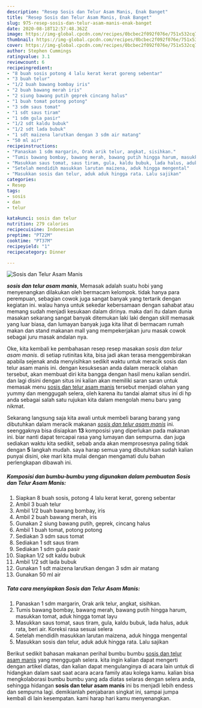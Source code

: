 ```yaml
---
description: "Resep Sosis dan Telur Asam Manis, Enak Banget"
title: "Resep Sosis dan Telur Asam Manis, Enak Banget"
slug: 975-resep-sosis-dan-telur-asam-manis-enak-banget
date: 2020-08-18T12:57:48.362Z
image: https://img-global.cpcdn.com/recipes/0bcbec2f092f076e/751x532cq70/sosis-dan-telur-asam-manis-foto-resep-utama.jpg
thumbnail: https://img-global.cpcdn.com/recipes/0bcbec2f092f076e/751x532cq70/sosis-dan-telur-asam-manis-foto-resep-utama.jpg
cover: https://img-global.cpcdn.com/recipes/0bcbec2f092f076e/751x532cq70/sosis-dan-telur-asam-manis-foto-resep-utama.jpg
author: Stephen Cummings
ratingvalue: 3.1
reviewcount: 6
recipeingredient:
- "8 buah sosis potong 4 lalu kerat kerat goreng sebentar"
- "3 buah telur"
- "1/2 buah bawang bombay iris"
- "2 buah bawang merah iris"
- "2 siung bawang putih geprek cincang halus"
- "1 buah tomat potong potong"
- "3 sdm saus tomat"
- "1 sdt saus tiram"
- "1 sdm gula pasir"
- "1/2 sdt kaldu bubuk"
- "1/2 sdt lada bubuk"
- "1 sdt maizena larutkan dengan 3 sdm air matang"
- "50 ml air"
recipeinstructions:
- "Panaskan 1 sdm margarin, Orak arik telur, angkat, sisihkan."
- "Tumis bawang bombay, bawang merah, bawang putih hingga harum, masukkan tomat, aduk hingga tomat layu"
- "Masukkan saus tomat, saus tiram, gula, kaldu bubuk, lada halus, aduk rata, beri air. Koreksi rasa sesuai selera"
- "Setelah mendidih masukkan larutan maizena, aduk hingga mengental"
- "Masukkan sosis dan telur, aduk aduk hingga rata. Lalu sajikan"
categories:
- Resep
tags:
- sosis
- dan
- telur

katakunci: sosis dan telur 
nutrition: 279 calories
recipecuisine: Indonesian
preptime: "PT22M"
cooktime: "PT37M"
recipeyield: "1"
recipecategory: Dinner

---
```



![Sosis dan Telur Asam Manis](https://img-global.cpcdn.com/recipes/0bcbec2f092f076e/751x532cq70/sosis-dan-telur-asam-manis-foto-resep-utama.jpg)

<b><i>sosis dan telur asam manis</i></b>, Memasak adalah suatu hobi yang menyenangkan dilakukan oleh bermacam kelompok. tidak hanya para perempuan, sebagian cowok juga sangat banyak yang tertarik dengan kegiatan ini. walau hanya untuk sekedar kebersamaan dengan sahabat atau memang sudah menjadi kesukaan dalam dirinya. maka dari itu dalam dunia masakan sekarang sangat banyak ditemukan laki laki dengan skill memasak yang luar biasa, dan lumayan banyak juga kita lihat di bermacam rumah makan dan stand makanan mall yang mempekerjakan juru masak cowok sebagai juru masak andalan nya.



Oke, kita kembali ke pembahasan resep resep masakan <i>sosis dan telur asam manis</i>. di setiap rutinitas kita, bisa jadi akan terasa menggembirakan apabila sejenak anda menyisihkan sedikit waktu untuk meracik sosis dan telur asam manis ini. dengan kesuksesan anda dalam meracik olahan tersebut, akan membuat diri kita bangga dengan hasil menu kalian sendiri. dan lagi disini dengan situs ini kalian akan memiliki saran saran untuk memasak menu <u>sosis dan telur asam manis</u> tersebut menjadi olahan yang yummy dan menggugah selera, oleh karena itu tandai alamat situs ini di hp anda sebagai salah satu rujukan kita dalam mengolah menu baru yang nikmat.


Sekarang langsung saja kita awali untuk membeli barang barang yang dibutuhkan dalam meracik makanan <u><i>sosis dan telur asam manis</i></u> ini. seenggaknya bisa disiapkan <b>13</b> komposisi yang diperlukan pada makanan ini. biar nanti dapat tercapai rasa yang lumayan dan sempurna. dan juga sediakan waktu kita sedikit, sebab anda akan memprosesnya paling tidak dengan <b>5</b> langkah mudah. saya harap semua yang dibutuhkan sudah kalian punyai disini, oke mari kita mulai dengan mengamati dulu bahan perlengkapan dibawah ini.

<!--inarticleads1-->

##### Komposisi dan bumbu-bumbu yang digunakan dalam pembuatan Sosis dan Telur Asam Manis:

1. Siapkan 8 buah sosis, potong 4 lalu kerat kerat, goreng sebentar
1. Ambil 3 buah telur
1. Ambil 1/2 buah bawang bombay, iris
1. Ambil 2 buah bawang merah, iris
1. Gunakan 2 siung bawang putih, geprek, cincang halus
1. Ambil 1 buah tomat, potong potong
1. Sediakan 3 sdm saus tomat
1. Sediakan 1 sdt saus tiram
1. Sediakan 1 sdm gula pasir
1. Siapkan 1/2 sdt kaldu bubuk
1. Ambil 1/2 sdt lada bubuk
1. Gunakan 1 sdt maizena larutkan dengan 3 sdm air matang
1. Gunakan 50 ml air




<!--inarticleads2-->

##### Tata cara menyiapkan Sosis dan Telur Asam Manis:

1. Panaskan 1 sdm margarin, Orak arik telur, angkat, sisihkan.
1. Tumis bawang bombay, bawang merah, bawang putih hingga harum, masukkan tomat, aduk hingga tomat layu
1. Masukkan saus tomat, saus tiram, gula, kaldu bubuk, lada halus, aduk rata, beri air. Koreksi rasa sesuai selera
1. Setelah mendidih masukkan larutan maizena, aduk hingga mengental
1. Masukkan sosis dan telur, aduk aduk hingga rata. Lalu sajikan




Berikut sedikit bahasan makanan perihal bumbu bumbu <u>sosis dan telur asam manis</u> yang menggugah selera. kita ingin kalian dapat mengerti dengan artikel diatas, dan kalian dapat mengulanginya di acara lain untuk di hidangkan dalam saat saat acara acara family atau kolega kamu. kalian bisa mengkolaborasi bumbu bumbu yang ada diatas selaras dengan selera anda, sehingga hidangan <b>sosis dan telur asam manis</b> ini bs menjadi lebih endess dan sempurna lagi. demikianlah penjabaran singkat ini, sampai jumpa kembali di lain kesempatan. kami harap hari kamu menyenangkan.
